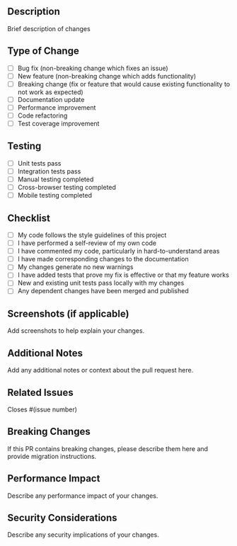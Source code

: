 ## Description
Brief description of changes

## Type of Change
- [ ] Bug fix (non-breaking change which fixes an issue)
- [ ] New feature (non-breaking change which adds functionality)
- [ ] Breaking change (fix or feature that would cause existing functionality to not work as expected)
- [ ] Documentation update
- [ ] Performance improvement
- [ ] Code refactoring
- [ ] Test coverage improvement

## Testing
- [ ] Unit tests pass
- [ ] Integration tests pass
- [ ] Manual testing completed
- [ ] Cross-browser testing completed
- [ ] Mobile testing completed

## Checklist
- [ ] My code follows the style guidelines of this project
- [ ] I have performed a self-review of my own code
- [ ] I have commented my code, particularly in hard-to-understand areas
- [ ] I have made corresponding changes to the documentation
- [ ] My changes generate no new warnings
- [ ] I have added tests that prove my fix is effective or that my feature works
- [ ] New and existing unit tests pass locally with my changes
- [ ] Any dependent changes have been merged and published

## Screenshots (if applicable)
Add screenshots to help explain your changes.

## Additional Notes
Add any additional notes or context about the pull request here.

## Related Issues
Closes #(issue number)

## Breaking Changes
If this PR contains breaking changes, please describe them here and provide migration instructions.

## Performance Impact
Describe any performance impact of your changes.

## Security Considerations
Describe any security implications of your changes.
